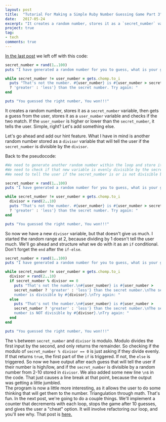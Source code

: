 ```yaml
---
layout: post
title:  "Tutorial For Making a Simple Ruby Number Guessing Game Part 3"
date:   2017-05-24
excerpt: "It creates a random number, stores it as a `secret_number` variable, then gets a guess from the..."
project: true
tag:  
- tech
comments: true
---
```


<a href="https://mrpants.io/2017/guessinggame2/"> In the last post</a> we left off with this code:
```ruby
secret_number = rand(1..100)
puts "I have generated a random number for you to guess, what is your guess?"

while secret_number != user_number = gets.chomp.to_i
  puts "That's not the number. #{user_number} is #{user_number > secret_number
  ? 'greater' : 'less'} than the secret number. Try again: "
end

puts "You guessed the right number, You won!!!"
```
It creates a random number, stores it as a `secret_number` variable, then gets a guess from the user, stores it as a `user_number` variable and checks if the two match. If the `user_number` is higher or lower than the `secret_number`, it tells the user. Simple, right? Let's add something else.

Let's go ahead and add our hint feature. What I have in mind is another random number stored as a `divisor` variable that will tell the user if the `secret_number` is divisible by the `divisor`.

Back to the pseudocode:
```ruby
#We need to generate another random number within the loop and store it as a new variable.
#We need to check if that new variable is evenly divisible by the secret_number.
#We need to tell the user if the secret_number is or is not divisible by the new variable.
```
```ruby
secret_number = rand(1..100)
puts "I have generated a random number for you to guess, what is your guess?"

while secret_number != user_number = gets.chomp.to_i
  divisor = rand(2..10)
  puts "That's not the number. #{user_number} is #{user_number > secret_number
  ? 'greater' : 'less'} than the secret number. Try again: "
end

puts "You guessed the right number, You won!!!"
```
So now we have a new `divisor` variable, but that doesn't give us much. I started the random range at 2, because dividing by 1 doesn't tell the user much. We'll go ahead and structure what we do with it as an `if` conditional. Don't forget the `end` after the `if-else`.
```ruby
secret_number = rand(1..100)
puts "I have generated a random number for you to guess, what is your guess?"

while secret_number != user_number = gets.chomp.to_i
  divisor = rand(2..10)
  if secret_number % divisor == 0
    puts "That's not the number.\n#{user_number} is #{user_number >
    secret_number ? 'greater' : 'less'} than the secret number.\nThe secret
    number is divisible by #{divisor}.\nTry again: "
  else
    puts "That's not the number.\n#{user_number} is #{user_number >  
    secret_number ? 'greater' : 'less'} than the secret number.\nThe secret
    number is NOT divisible by #{divisor}.\nTry again: "
  end
end

puts "You guessed the right number, You won!!!"
```
The `%` between `secret_number` and `divisor` is modulo. Modulo divides the first input by the second, and only returns the remainder. So checking if the modulo of `secret_number % divisor == 0` is just asking if they divide evenly. If that returns `true`, the first part of the `if` is triggered. If not, the `else` is triggered. So now we have output after each guess that will tell the user if their number is high/low, and if the `secret_number` is divisible by a random number from 2-10 stored in `divisor`. We also added some new line `\n`s in the code. That just causes a line break at that point, because the output was getting a little jumbled.  
The program is now a little more interesting, as it allows the user to do some thinking that will get them to the number. Triangulation through math. That's fun. In the next post, we're going to do a couple things. We'll implement a counter that decrements with each loop, stops the game after 10 guesses, and gives the user a "cheat" option. It will involve refactoring our loop, and you'll see why. That post is <a href="https://mrpants.io/2017/guessinggame4/">here.</a>
